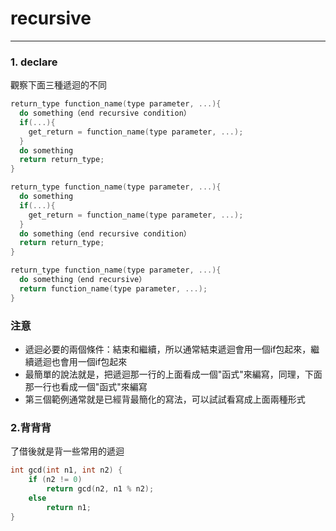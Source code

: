 # recursive

---

### 1. declare

觀察下面三種遞迴的不同

```c
return_type function_name(type parameter, ...){
  do something（end recursive condition）
  if(...){
    get_return = function_name(type parameter, ...);
  }
  do something
  return return_type;
}
```

```c
return_type function_name(type parameter, ...){
  do something
  if(...){
    get_return = function_name(type parameter, ...);
  }
  do something（end recursive condition）
  return return_type;
}
```

```c
return_type function_name(type parameter, ...){
  do something（end recursive）
  return function_name(type parameter, ...);
}
```

### 注意
- 遞迴必要的兩個條件：結束和繼續，所以通常結束遞迴會用一個if包起來，繼續遞迴也會用一個if包起來
- 最簡單的說法就是，把遞迴那一行的上面看成一個"函式"來編寫，同理，下面那一行也看成一個"函式"來編寫
- 第三個範例通常就是已經背最簡化的寫法，可以試試看寫成上面兩種形式

### 2.背背背

了借後就是背一些常用的遞迴

```c
int gcd(int n1, int n2) {
    if (n2 != 0)
        return gcd(n2, n1 % n2);
    else
        return n1;
}
```
